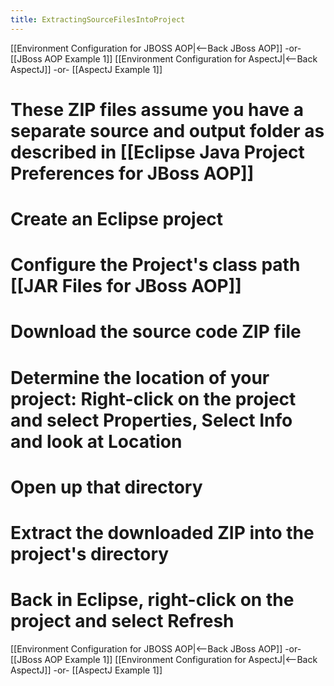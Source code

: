 ```yaml
---
title: ExtractingSourceFilesIntoProject
---
```

[[Environment Configuration for JBOSS AOP|<--Back JBoss AOP]] -or- [[JBoss AOP Example 1]]
[[Environment Configuration for AspectJ|<--Back AspectJ]] -or- [[AspectJ Example 1]]

# These ZIP files assume you have a separate source and output folder as described in [[Eclipse Java Project Preferences for JBoss AOP]]
# Create an Eclipse project
# Configure the Project's class path [[JAR Files for JBoss AOP]]
# Download the source code ZIP file
# Determine the location of your project: Right-click on the project and select **Properties**, Select **Info** and look at **Location**
# Open up that directory
# Extract the downloaded ZIP into the project's directory
# Back in Eclipse, right-click on the project and select **Refresh**

[[Environment Configuration for JBOSS AOP|<--Back JBoss AOP]] -or- [[JBoss AOP Example 1]]
[[Environment Configuration for AspectJ|<--Back AspectJ]] -or- [[AspectJ Example 1]]